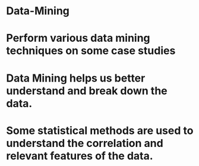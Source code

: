 # Data-Mining

# Perform various data mining techniques on some case studies

# Data Mining helps us better understand and break down the data.

# Some statistical methods are used to understand the correlation and relevant features of the data.
